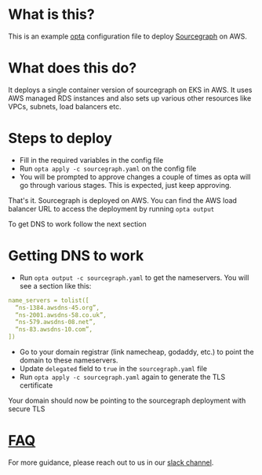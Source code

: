 # What is this?

This is an example [opta](https://github.com/run-x/opta) configuration file to deploy [Sourcegraph](https://about.sourcegraph.com/) on AWS.


# What does this do?
It deploys a single container version of sourcegraph on EKS in AWS. It uses AWS managed RDS instances and also sets up various other resources like VPCs, subnets, load balancers etc.

# Steps to deploy
* Fill in the required variables in the config file
* Run `opta apply -c sourcegraph.yaml` on the config file
* You will be prompted to approve changes a couple of times as opta will go through various stages. This is expected, just keep approving.

That's it. Sourcegraph is deployed on AWS. You can find the AWS load balancer URL to access the deployment by running `opta output`

To get DNS to work follow the next section

# Getting DNS to work
* Run `opta output -c sourcegraph.yaml` to get the nameservers. You will see a section like this:
```yaml
name_servers = tolist([
  “ns-1384.awsdns-45.org”,
  “ns-2001.awsdns-58.co.uk”,
  “ns-579.awsdns-08.net”,
  “ns-83.awsdns-10.com”,
])
```
* Go to your domain registrar (link namecheap, godaddy, etc.) to point the domain to these nameservers.
* Update `delegated` field to `true` in the `sourcegraph.yaml` file
* Run `opta apply -c sourcegraph.yaml` again to generate the TLS certificate

Your domain should now be pointing to the sourcegraph deployment with secure TLS

# [FAQ](../FAQ.md)

For more guidance, please reach out to us in our [slack channel](https://slack.opta.dev).
